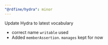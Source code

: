 ```yaml
---
"@rdfine/hydra": minor
---
```


Update Hydra to latest vocabulary

* correct name `writable` used
* Added `memberAssertion`. `manages` kept for now

